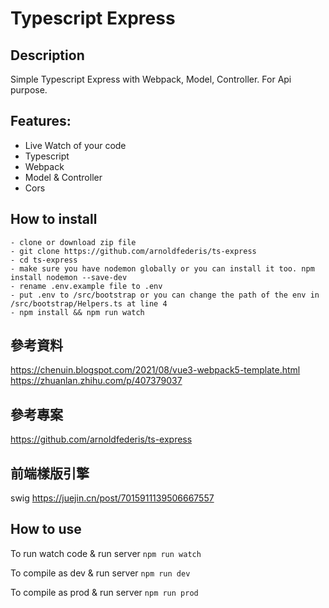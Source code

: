 # Typescript Express

## Description
Simple Typescript Express with Webpack, Model, Controller. For Api purpose.

## Features:

- Live Watch of your code
- Typescript
- Webpack
- Model & Controller
- Cors

## How to install
```
- clone or download zip file
- git clone https://github.com/arnoldfederis/ts-express
- cd ts-express
- make sure you have nodemon globally or you can install it too. npm install nodemon --save-dev
- rename .env.example file to .env
- put .env to /src/bootstrap or you can change the path of the env in /src/bootstrap/Helpers.ts at line 4
- npm install && npm run watch
```

## 參考資料
https://chenuin.blogspot.com/2021/08/vue3-webpack5-template.html
<br />
https://zhuanlan.zhihu.com/p/407379037

## 參考專案
https://github.com/arnoldfederis/ts-express

## 前端樣版引擎
swig
https://juejin.cn/post/7015911139506667557

## How to use
To run watch code & run server `npm run watch`

To compile as dev & run server `npm run dev`

To compile as prod & run server `npm run prod`
